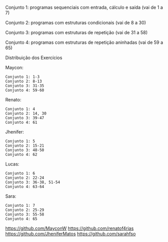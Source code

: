 Conjunto 1: programas sequenciais com entrada, cálculo e saída (vai de 1 a 7)

Conjunto 2: programas com estruturas condicionais (vai de 8 a 30)

Conjunto 3: programas com estruturas de repetição (vai de 31 a 58)

Conjunto 4: programas com estruturas de repetição aninhadas (vai de 59 a 65)

Distribuição dos Exercícios



Maycon: 

    Conjunto 1: 1-3
    Conjunto 2: 8-13
    Conjunto 3: 31-35 
    Conjunto 4: 59-60


Renato:

    Conjunto 1: 4
    Conjunto 2: 14, 30
    Conjunto 3: 39-47
    Conjunto 4: 61


Jhenifer:

    Conjunto 1: 5
    Conjunto 2: 15-21 
    Conjunto 3: 48-50 
    Conjunto 4: 62


Lucas:

    Conjunto 1: 6 
    Conjunto 2: 22-24
    Conjunto 3: 36-38, 51-54 
    Conjunto 4: 63-64


Sara:

    Conjunto 1: 7
    Conjunto 2: 25-29
    Conjunto 3: 55-58 
    Conjunto 4: 65

https://github.com/MayconW
https://github.com/renatof4rias
https://github.com/JheniferMatos
https://github.com/sarahfso

